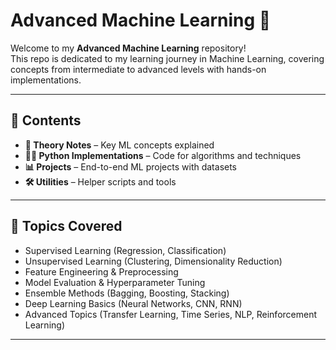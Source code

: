 # Advanced Machine Learning 🚀

Welcome to my **Advanced Machine Learning** repository!  
This repo is dedicated to my learning journey in Machine Learning, covering concepts from intermediate to advanced levels with hands-on implementations.  

---

## 📌 Contents
- **📖 Theory Notes** – Key ML concepts explained  
- **🧑‍💻 Python Implementations** – Code for algorithms and techniques  
- **📊 Projects** – End-to-end ML projects with datasets  
- **🛠️ Utilities** – Helper scripts and tools  

---

## 🔑 Topics Covered
- Supervised Learning (Regression, Classification)  
- Unsupervised Learning (Clustering, Dimensionality Reduction)  
- Feature Engineering & Preprocessing  
- Model Evaluation & Hyperparameter Tuning  
- Ensemble Methods (Bagging, Boosting, Stacking)  
- Deep Learning Basics (Neural Networks, CNN, RNN)  
- Advanced Topics (Transfer Learning, Time Series, NLP, Reinforcement Learning)  

---
